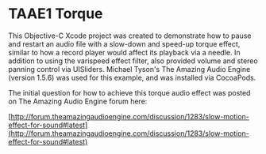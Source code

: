 # TAAE1 Torque

This Objective-C Xcode project was created to demonstrate how to pause and restart an audio file with a slow-down and speed-up torque effect, similar to how a record player would affect its playback via a needle. In addition to using the varispeed effect filter, also provided volume and stereo panning control via UISliders. Michael Tyson's The Amazing Audio Engine (version 1.5.6) was used for this example, and was installed via CocoaPods.

The initial question for how to achieve this torque audio effect was posted on The Amazing Audio Engine forum here:

[http://forum.theamazingaudioengine.com/discussion/1283/slow-motion-effect-for-sound#latest](http://forum.theamazingaudioengine.com/discussion/1283/slow-motion-effect-for-sound#latest)

